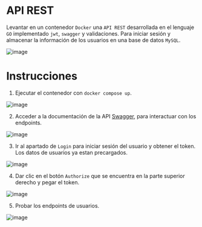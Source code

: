 # API REST
Levantar en un contenedor `Docker` una `API REST` desarrollada en el lenguaje `GO` implementado `jwt`, `swagger` y validaciones. Para iniciar sesión y almacenar la información de los usuarios en una base de datos `MySQL`.

![image](https://i.postimg.cc/QtQxmC47/swagg0.png)

# Instrucciones
1. Ejecutar el contenedor con `docker compose up`.

![image](https://i.postimg.cc/sDqztHfV/docker.png)
 
2. Acceder a la documentación de la API [Swagger](http://localhost:4000/ui/), para interactuar con los endpoints.

![image](https://i.postimg.cc/G3N6f4dZ/swagg1.png)
 
3. Ir al apartado de `Login` para iniciar sesión del usuario y obtener el token. Los datos de usuarios ya estan precargados.

![image](https://i.postimg.cc/GmQQWmZF/swagg2.png)
 
4. Dar clic en el botón `Authorize` que se encuentra en la parte superior derecho y pegar el token.

![image](https://i.postimg.cc/RF3zD8bB/swagg3.png)
 
5. Probar los endpoints de usuarios.

![image](https://i.postimg.cc/W1xsGs4v/swagg4.png)